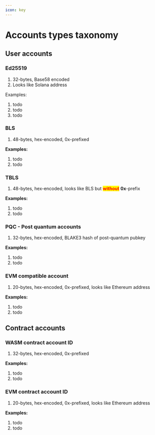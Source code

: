 ```yaml
---
icon: key
---
```


# Accounts types taxonomy

## User accounts

### Ed25519

1. 32-bytes, Base58 encoded
2. Looks like Solana address

Examples:

1. todo
2. todo
3. todo

### BLS

1. 48-bytes, hex-encoded, 0x-prefixed

**Examples:**

1. todo
2. todo

### TBLS

1. 48-bytes, hex-encoded, looks like BLS but <mark style="color:red;">**without**</mark> **0x**-prefix

**Examples:**

1. todo
2. todo

### PQC - Post quantum accounts

1. 32-bytes, hex-encoded, BLAKE3 hash of post-quantum pubkey

**Examples:**

1. todo
2. todo

### EVM compatible account

1. 20-bytes, hex-encoded, 0x-prefixed, looks like Ethereum address

**Examples:**

1. todo
2. todo

## Contract accounts

### WASM contract account ID

1. 32-bytes, hex-encoded, 0x-prefixed

**Examples:**

1. todo
2. todo

### EVM contract account ID

1. 20-bytes, hex-encoded, 0x-prefixed, looks like Ethereum address

**Examples:**

1. todo
2. todo
